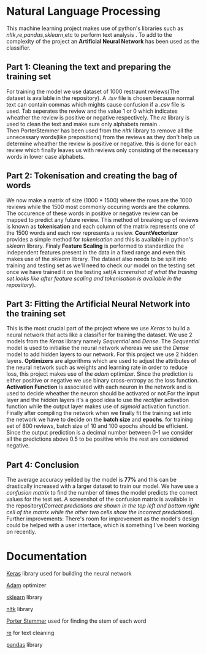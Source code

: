 # Natural Language Processing 

This machine learning project makes use of python's libraries such as _nltk_,_re_,_pandas_,_sklearn_,etc to perform text analysis . To add to the complexity of the project an **Artificial Neural Network** has been used as the classifier.

## Part 1: Cleaning the text and preparing the training set

For training the model we use dataset of 1000 restraunt reviews(The dataset is available in the repository). A _.tsv_ file is chosen because normal text can contain commas which mights cause confusion if a _.csv_ file is used. Tab seperates the review and the value 1 or 0 which indicates wheather the review is positive or negative respectively. The _re_ library is used to clean the text and make sure only alphabets remain .  
Then PorterStemmer has been used from the _nltk_ library to remove all the unnecessary words(like prepositions) from the reviews as they don't help us determine wheather the review is positive or negative. this is done for each review which finally leaves us with reviews only consisting of the necessary words in lower case alphabets. 

## Part 2: Tokenisation and creating the bag of words

We now make a matrix of size (1000 * 1500) where the rows are the 1000 reviews while the 1500 most commonly occuring words are the columns. The occurence of these words in positive or negative review can be mapped to predict any future review. This method of breaking up of reviews is known as **tokenisation** and each column of the matrix represents one of the 1500 words and each row represents a review.
**CountVectorizer** provides a simple method for _tokenisation_ and this is available in python's _sklearn_ library. Finaly **Feature Scaling** is performed to standardize the independent features present in the data in a fixed range and even this makes use of the _sklearn_ library.
The dataset also needs to be split into training and testing set as we'll need to check our model on the testing set once we have trained it on the testing set(_A screenshot of what the training set looks like after feature scaling and tokenisation is available in the repository_).

## Part 3: Fitting the Artificial Neural Network into the training set

This is the most crucial part of the project where we use _Keras_ to build a neural network that acts like a classifier for training the dataset. We use 2 models from the _Keras_ library namely _Sequential_ and _Dense_. The _Sequential_ model is used to initialise the neural network whereas we use the _Dense_ model to add hidden layers to our network. For this project we use 2 hidden layers. 
**Optimizers** are algorithms which are used to adjust the attributes of the neural network such as weights and learning rate in order to reduce loss, this project makes use of the _adam_ optimizer. Since the prediction is either positive or negative we use binary cross-entropy as the loss function.
**Activation Function** is associated with each neuron in the network and is used to decide wheather the neuron should be activated or not.For the input layer and the hidden layers it's a good idea to use the _rectifier_ activation function while the output layer makes use of _sigmoid_ activation function.
Finally after compiling the network when we finally fit the training set into the network we have to decide on the **batch size** and **epochs**. for training set of 800 reviews, batch size of 10 and 100 epochs should be efficient. Since the output prediction is a decimal number between 0-1 we consider all the predictions above 0.5 to be positive while the rest are considered negative.

## Part 4: Conclusion

The average accuracy yeilded by the model is **77%** and this can be drastically increased with a larger dataset to train our model. We have use a _confusion matrix_ to find the number of times the model predicts the correct values for the test set. A screenshot of the confusion matrix is available in the repository(_Correct predictions are shown in the top left and bottom right cell of the matrix while the other two cells show the incorrect predictions_). 
Further improvements: There's room for improvement as the model's design could be helped with a user interface, which is something I've been working on recently.

# Documentation

[Keras](https://keras.io/) library used for building the neural network

[Adam](https://keras.io/optimizers/) optimizer

[sklearn](https://scikit-learn.org/stable/) library

[nltk](https://www.nltk.org/) library 

[Porter Stemmer](http://www.nltk.org/howto/stem.html) used for finding the stem of each word

[re](https://docs.python.org/3/library/re.html) for text cleaning

[pandas](https://pandas.pydata.org/) library
